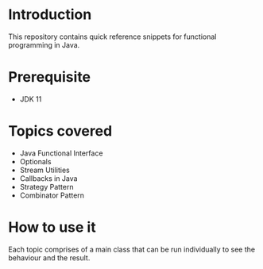 # Introduction
This repository contains quick reference snippets for functional programming in Java.

# Prerequisite

- JDK 11


# Topics covered
- Java Functional Interface
- Optionals
- Stream Utilities
- Callbacks in Java
- Strategy Pattern
- Combinator Pattern

# How to use it
Each topic comprises of a main class that can be run individually to see the behaviour and the result. 
